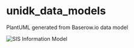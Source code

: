 # unidk_data_models
PlantUML generated from Baserow.io data model

![SIS Information Model](diagram.svg)
